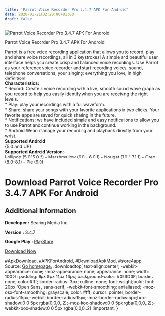 ```yaml
---
title: 'Parrot Voice Recorder Pro 3.4.7 APK For Android'
date: 2020-01-21T02:28:00+01:00
draft: false
---
```


![Parrot Voice Recorder Pro 3.4.7 APK For Android](https://i1.wp.com/apkhome.net/wp-content/uploads/2020/01/Parrot-Voice-Recorder-Pro-3.4.7.png "Parrot Voice Recorder Pro 3.4.7 APK For Android")

  

Parrot Voice Recorder Pro 3.4.7 APK For Android

Parrot is a free voice recording application that allows you to record, play and share voice recordings, all in 3 keystrokes! A simple and beautiful user interface helps you create crisp and balanced voice recordings. Use Parrot as your reference voice recorder and start recording voices, sound, telephone conversations, your singing: everything you love, in high definition!  
**Characteristics:**  
\* Record: Create a voice recording with a live, smooth sound wave graph as you record to help you easily identify when you are receiving the right levels.  
\* Play: play your recordings with a full waveform.  
\* Share: share your songs with your favorite applications in two clicks. Your favorite apps are saved for quick sharing in the future.  
\* Notifications: we have included simple and easy notifications to allow you to use Parrot and continue working in the background.  
\* Android Wear: manage your recording and playback directly from your wrist.  
**Supported Android**  
{5.0 and UP}  
**Supported Android Version**:-  
Lollipop (5.0"5.0.2) - Marshmallow (6.0 - 6.0.1) - Nougat (7.0 " 7.1.1) - Oreo (8.0-8.1) - Pie (9.0)

Download Parrot Voice Recorder Pro 3.4.7 APK For Android
========================================================

Additional Information
----------------------

**Developer :** Searing Media Inc.

**Version :** 3.4.7

**Google Play :** [PlayStore](https://play.google.com/store/apps/details?id=com.SearingMedia.Parrot)

  

[Download Now](https://store4app.co/post/parrot-voice-recorder-pro-3-4-7-apk-for-android_1579547714)

  
#ApkDownload, #APKForAndroid, #DownloadApkMod, #store4app  
Source: [Go homepage.](https://store4app.co/post/parrot-voice-recorder-pro-3-4-7-apk-for-android_1579547714) .downloadtop{ text-align:center; -webkit-appearance: none; -moz-appearance: none; appearance: none; width: 100%; padding: 9px 9px 11px 13px; background-color: #0EBD3F; border: none; color:#fff; border-radius: 3px; outline: none; font-weight;bold; font: 20px 'Open Sans', sans-serif; -webkit-font-smoothing: antialiased; -moz-osx-font-smoothing: grayscale; color: #fff; cursor: pointer; border-radius:15px;-webkit-border-radius:15px;-moz-border-radius:5px;box-shadow:0 0 5px rgba(0,0,0,.2);-moz-box-shadow:0 0 5px rgba(0,0,0,.2);-webkit-box-shadow:0 0 5px rgba(0,0,0,.2) !important; }
